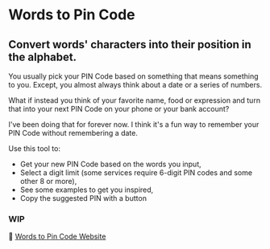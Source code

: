 # Words to Pin Code

## Convert words' characters into their position in the alphabet.

You usually pick your PIN Code based on something that means something to you.
Except, you almost always think about a date or a series of numbers.

What if instead you think of your favorite name, food or expression and turn that into your next PIN Code on your phone or your bank account?

I've been doing that for forever now. I think it's a fun way to remember your PIN Code without remembering a date.

Use this tool to:
- Get your new PIN Code based on the words you input,
- Select a digit limit (some services require 6-digit PIN codes and some other 8 or more),
- See some examples to get you inspired,
- Copy the suggested PIN with a button

### WIP

🔗 [Words to Pin Code Website](https://asty8926.github.io/wordstopincode/)
